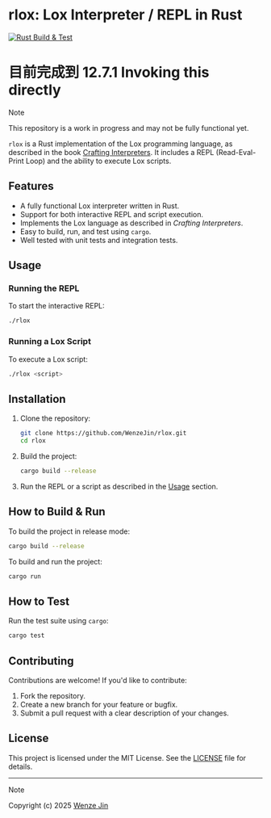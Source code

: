 # rlox: Lox Interpreter / REPL in Rust

[![Rust Build & Test](https://github.com/WenzeJin/rlox/actions/workflows/rust.yml/badge.svg)](https://github.com/WenzeJin/rlox/actions/workflows/rust.yml)  

# 目前完成到 12.7.1 Invoking this directly

> [!NOTE] 
> This repository is a work in progress and may not be fully functional yet.

`rlox` is a Rust implementation of the Lox programming language, as described in the book [Crafting Interpreters](http://craftinginterpreters.com/). It includes a REPL (Read-Eval-Print Loop) and the ability to execute Lox scripts.

## Features

- A fully functional Lox interpreter written in Rust.
- Support for both interactive REPL and script execution.
- Implements the Lox language as described in *Crafting Interpreters*.
- Easy to build, run, and test using `cargo`.
- Well tested with unit tests and integration tests.

## Usage

### Running the REPL

To start the interactive REPL:

```bash
./rlox
```

### Running a Lox Script

To execute a Lox script:

```bash
./rlox <script>
```

## Installation

1. Clone the repository:
   ```bash
   git clone https://github.com/WenzeJin/rlox.git
   cd rlox
   ```

2. Build the project:
   ```bash
   cargo build --release
   ```

3. Run the REPL or a script as described in the [Usage](#usage) section.

## How to Build & Run

To build the project in release mode:

```bash
cargo build --release
```

To build and run the project:

```bash
cargo run
```

## How to Test

Run the test suite using `cargo`:

```bash
cargo test
```

## Contributing

Contributions are welcome! If you'd like to contribute:

1. Fork the repository.
2. Create a new branch for your feature or bugfix.
3. Submit a pull request with a clear description of your changes.

## License

This project is licensed under the MIT License. See the [LICENSE](LICENSE) file for details.

---

> [!NOTE] 
> Copyright (c) 2025 [Wenze Jin](https://wenzejin.github.io)
